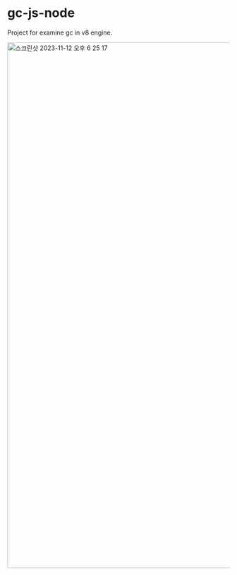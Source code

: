 # gc-js-node
Project for examine gc in v8 engine.

<img width="1192" alt="스크린샷 2023-11-12 오후 6 25 17" src="https://github.com/chunghyunleeme/gc-js-node/assets/134473987/865422fd-d1da-4550-a9ee-f8e2bd7d6771">

